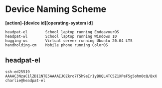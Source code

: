 # Device Naming Scheme
**[action]-[device id][operating-system id]**
```
headpat-el        School laptop running EndeavourOS
headpat-wl        School laptop running Windows 10
hugging-us        Virtual server running Ubuntu 20.04 LTS
handholding-cm    Mobile phone running ColorOS
```

## headpat-el
`ssh-ed25519 AAAAC3NzaC1lZDI1NTE5AAAAIJOZkro7T5h9eIrIyBUQL4TC5Z1XPeF5g5ohm0cQ/BxX charlie@headpat-el`
